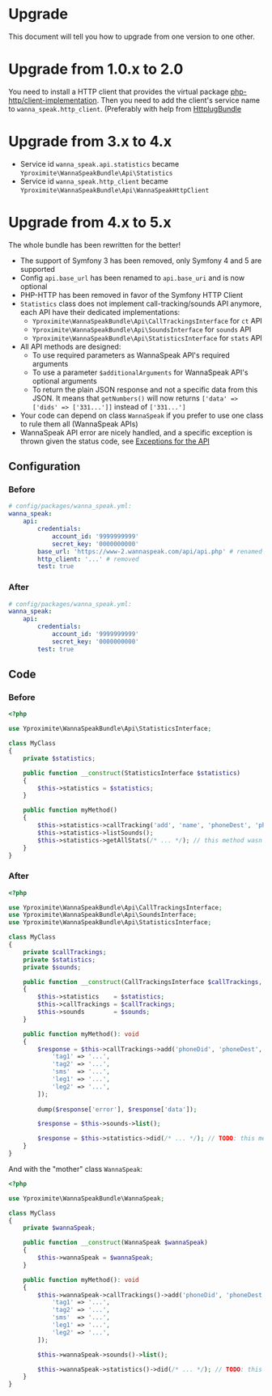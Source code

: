 # Upgrade

This document will tell you how to upgrade from one version to one other.

# Upgrade from 1.0.x to 2.0

You need to install a HTTP client that provides the virtual package
[php-http/client-implementation](https://packagist.org/providers/php-http/client-implementation). Then you need to add the client's service name to `wanna_speak.http_client`. (Preferably with help
from [HttplugBundle](https://github.com/php-http/HttplugBundle)

# Upgrade from 3.x to 4.x

- Service id `wanna_speak.api.statistics` became `Yproximite\WannaSpeakBundle\Api\Statistics`
- Service id `wanna_speak.http_client` became `Yproximite\WannaSpeakBundle\Api\WannaSpeakHttpClient`

# Upgrade from 4.x to 5.x

The whole bundle has been rewritten for the better!

- The support of Symfony 3 has been removed, only Symfony 4 and 5 are supported
- Config `api.base_url` has been renamed to `api.base_uri` and is now optional
- PHP-HTTP has been removed in favor of the Symfony HTTP Client
- `Statistics` class does not implement call-tracking/sounds API anymore, each API have their dedicated implementations:
    - `Yproximite\WannaSpeakBundle\Api\CallTrackingsInterface` for `ct` API
    - `Yproximite\WannaSpeakBundle\Api\SoundsInterface` for `sounds` API
    - `Yproximite\WannaSpeakBundle\Api\StatisticsInterface` for `stats` API
- All API methods are designed:
    - To use required parameters as WannaSpeak API's required arguments
    - To use a parameter `$additionalArguments` for WannaSpeak API's optional arguments
    - To return the plain JSON response and not a specific data from this JSON. It means that `getNumbers()` will now returns `['data' => ['dids' => ['331...']]` instead of `['331...']`
- Your code can depend on class `WannaSpeak` if you prefer to use one class to rule them all (WannaSpeak APIs)
- WannaSpeak API error are nicely handled, and a specific exception is thrown given the status code, see [Exceptions for the API](./src/Exception/Api)

## Configuration

### Before

```yaml
# config/packages/wanna_speak.yml:
wanna_speak:
    api:
        credentials:
            account_id: '9999999999'
            secret_key: '0000000000'
        base_url: 'https://www-2.wannaspeak.com/api/api.php' # renamed to `base_uri` and optional
        http_client: '...' # removed
        test: true
```

### After

```yaml
# config/packages/wanna_speak.yml:
wanna_speak:
    api:
        credentials:
            account_id: '9999999999'
            secret_key: '0000000000'
        test: true
```

## Code

### Before

```php
<?php

use Yproximite\WannaSpeakBundle\Api\StatisticsInterface;

class MyClass
{
    private $statistics;

    public function __construct(StatisticsInterface $statistics)
    {
        $this->statistics = $statistics;
    }

    public function myMethod()
    {
        $this->statistics->callTracking('add', 'name', 'phoneDest', 'phoneDid' /* , and 8 parameters ... */);
        $this->statistics->listSounds();
        $this->statistics->getAllStats(/* ... */); // this method wasn't even in the StatisticsInterface...
    }
}
```

### After

```php
<?php

use Yproximite\WannaSpeakBundle\Api\CallTrackingsInterface;
use Yproximite\WannaSpeakBundle\Api\SoundsInterface;
use Yproximite\WannaSpeakBundle\Api\StatisticsInterface;

class MyClass
{
    private $callTrackings;
    private $statistics;
    private $sounds;

    public function __construct(CallTrackingsInterface $callTrackings, StatisticsInterface $statistics, SoundsInterface $sounds)
    {
        $this->statistics    = $statistics;
        $this->callTrackings = $callTrackings;
        $this->sounds        = $sounds;
    }

    public function myMethod(): void
    {
        $response = $this->callTrackings->add('phoneDid', 'phoneDest', 'name', [
            'tag1' => '...',
            'tag2' => '...',
            'sms'  => '...',
            'leg1' => '...',
            'leg2' => '...',
        ]);
        
        dump($response['error'], $response['data']);

        $response = $this->sounds->list();

        $response = $this->statistics->did(/* ... */); // TODO: this method will maybe be renamed
    }
}
```

And with the "mother" class `WannaSpeak`:

```php
<?php

use Yproximite\WannaSpeakBundle\WannaSpeak;

class MyClass
{
    private $wannaSpeak;

    public function __construct(WannaSpeak $wannaSpeak)
    {
        $this->wannaSpeak = $wannaSpeak;
    }

    public function myMethod(): void
    {
        $this->wannaSpeak->callTrackings()->add('phoneDid', 'phoneDest', 'name', [
            'tag1' => '...',
            'tag2' => '...',
            'sms'  => '...',
            'leg1' => '...',
            'leg2' => '...',
        ]);

        $this->wannaSpeak->sounds()->list();

        $this->wannaSpeak->statistics()->did(/* ... */); // TODO: this method will maybe be renamed
    }
}
```